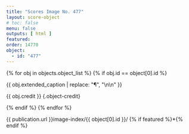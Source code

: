 ```yaml
---
title: "Scores Image No. 477"
layout: score-object
# toc: false
menu: false
outputs: [ html ]
featured: 
order: 14770
object:
  - id: "477"
---
```


{% for obj in objects.object_list %}
{% if obj.id == object[0].id %}

{{ obj.extended_caption | replace: "¶", "\n\n" }}

{{ obj.credit }} {.object-credit}

{% endif %}
{% endfor %}

<div class="object-credit object-url is-print-only">

{{ publication.url }}image-index/{{ object[0].id }}/ {% if featured %}*{% endif %}

</div>
